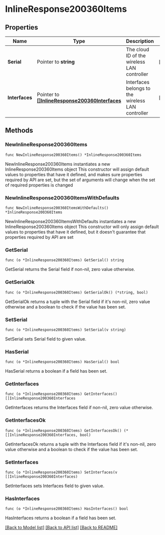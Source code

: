 # InlineResponse200360Items

## Properties

Name | Type | Description | Notes
------------ | ------------- | ------------- | -------------
**Serial** | Pointer to **string** | The cloud ID of the wireless LAN controller | [optional] 
**Interfaces** | Pointer to [**[]InlineResponse200360Interfaces**](InlineResponse200360Interfaces.md) | Interfaces belongs to the wireless LAN controller | [optional] 

## Methods

### NewInlineResponse200360Items

`func NewInlineResponse200360Items() *InlineResponse200360Items`

NewInlineResponse200360Items instantiates a new InlineResponse200360Items object
This constructor will assign default values to properties that have it defined,
and makes sure properties required by API are set, but the set of arguments
will change when the set of required properties is changed

### NewInlineResponse200360ItemsWithDefaults

`func NewInlineResponse200360ItemsWithDefaults() *InlineResponse200360Items`

NewInlineResponse200360ItemsWithDefaults instantiates a new InlineResponse200360Items object
This constructor will only assign default values to properties that have it defined,
but it doesn't guarantee that properties required by API are set

### GetSerial

`func (o *InlineResponse200360Items) GetSerial() string`

GetSerial returns the Serial field if non-nil, zero value otherwise.

### GetSerialOk

`func (o *InlineResponse200360Items) GetSerialOk() (*string, bool)`

GetSerialOk returns a tuple with the Serial field if it's non-nil, zero value otherwise
and a boolean to check if the value has been set.

### SetSerial

`func (o *InlineResponse200360Items) SetSerial(v string)`

SetSerial sets Serial field to given value.

### HasSerial

`func (o *InlineResponse200360Items) HasSerial() bool`

HasSerial returns a boolean if a field has been set.

### GetInterfaces

`func (o *InlineResponse200360Items) GetInterfaces() []InlineResponse200360Interfaces`

GetInterfaces returns the Interfaces field if non-nil, zero value otherwise.

### GetInterfacesOk

`func (o *InlineResponse200360Items) GetInterfacesOk() (*[]InlineResponse200360Interfaces, bool)`

GetInterfacesOk returns a tuple with the Interfaces field if it's non-nil, zero value otherwise
and a boolean to check if the value has been set.

### SetInterfaces

`func (o *InlineResponse200360Items) SetInterfaces(v []InlineResponse200360Interfaces)`

SetInterfaces sets Interfaces field to given value.

### HasInterfaces

`func (o *InlineResponse200360Items) HasInterfaces() bool`

HasInterfaces returns a boolean if a field has been set.


[[Back to Model list]](../README.md#documentation-for-models) [[Back to API list]](../README.md#documentation-for-api-endpoints) [[Back to README]](../README.md)


